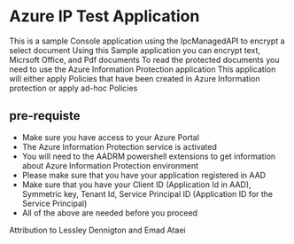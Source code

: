 # Azure IP Test Application 
This is a sample Console application using the IpcManagedAPI to encrypt a select document
Using this Sample application you can encrypt text, Micrsoft Office, and Pdf documents
To read the protected documents you need to use the Azure Information Protection application
This application will either apply Policies that have been created in Azure Information protection or apply ad-hoc Policies

## pre-requiste 
- Make sure you have access to your Azure Portal
- The Azure Information Protection service is activated
- You will need to the AADRM powershell extensions to get information about Azure Information Protection environment
- Please make sure that you have your application registered in AAD 
- Make sure that you have your Client ID (Application Id in AAD), Symmetric key, Tenant Id, Service Principal ID (Application ID for the Service Principal)
- All of the above are needed before you proceed


Attribution to Lessley Dennigton and Emad Ataei
